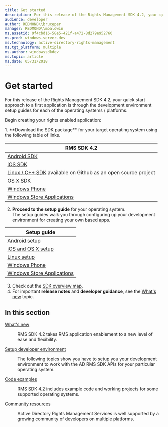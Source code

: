 ```yaml
---
title: Get started
description: For this release of the Rights Management SDK 4.2, your quick start approach to a first application is through the development environment setup guides for each of the operating systems / platforms.
audience: developer
author: REDMOND\\bruceper
manager: REDMOND\\mbaldwin
ms.assetid: 9f4cbd16-58e5-421f-a472-8d279e952760
ms.prod: windows-server-dev
ms.technology: active-directory-rights-management
ms.tgt_platform: multiple
ms.author: windowssdkdev
ms.topic: article
ms.date: 05/31/2018
---
```


# Get started

For this release of the Rights Management SDK 4.2, your quick start approach to a first application is through the development environment setup guides for each of the operating systems / platforms.

Begin creating your rights enabled application:

<dl> 1. **Download the SDK package** for your target operating system using the following table of links.  


| RMS SDK 4.2                                                                                                            |
|------------------------------------------------------------------------------------------------------------------------|
| [Android SDK](http://Go.Microsoft.Com/FWLink/p/?LinkId=404271)<br/>                                              |
| [iOS SDK](http://Go.Microsoft.Com/FWLink/p/?LinkId=404272)<br/>                                                  |
| [Linux / C++ SDK](https://github.com/AzureAD/rms-sdk-for-cpp) available on Github as an open source project<br/> |
| [OS X SDK](http://Go.Microsoft.Com/FWLink/p/?LinkId=404273)<br/>                                                 |
| [Windows Phone](http://go.microsoft.com/fwlink/p/?LinkId=524758)<br/>                                            |
| [Windows Store Applications](http://go.microsoft.com/fwlink/p/?LinkID=526163)<br/>                               |

    
2. **Proceed to the setup guide** for your operating system.  
The setup guides walk you through configuring up your development environment for creating your own based apps.  


| Setup guide                                 |
|---------------------------------------------|
| [Android setup](android-sdk.md)            |
| [iOS and OS X setup](ios-sdk.md)           |
| [Linux setup](linux-setup.md)              |
| [Windows Phone](windows-phone-apps.md)     |
| [Windows Store Applications](winrt-sdk.md) |

    
3. Check out the [SDK overview map](api-reference-new.md).  
4. For important **release notes** and **developer guidance**, see the [What's new](release-notes.md) topic.  
</dl>

## In this section

<dl> <dt>

[What's new](release-notes.md)
</dt> <dd>

RMS SDK 4.2 takes RMS application enablement to a new level of ease and flexibility.

</dd> <dt>

[Setup developer environment](setup-developer-environment.md)
</dt> <dd>

The following topics show you have to setup you your development environment to work with the AD RMS SDK APIs for your particular operating system.

</dd> <dt>

[Code examples](code-examples.md)
</dt> <dd>

RMS SDK 4.2 includes example code and working projects for some supported operating systems.

</dd> <dt>

[Community resources](community-resources.md)
</dt> <dd>

Active Directory Rights Management Services is well supported by a growing community of developers on multiple platforms.

</dd> </dl>

 

 





